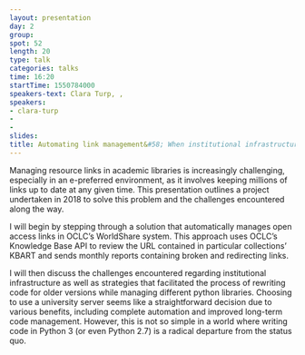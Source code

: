 ```yaml
---
layout: presentation
day: 2
group: 
spot: 52
length: 20
type: talk
categories: talks
time: 16:20
startTime: 1550784000
speakers-text: Clara Turp, , 
speakers:
- clara-turp
- 
- 
slides: 
title: Automating link management&#58; When institutional infrastructure works against you
---
```

Managing resource links in academic libraries is increasingly challenging, especially in an e-preferred environment, as it involves keeping millions of links up to date at any given time. This presentation outlines a project undertaken in 2018 to solve this problem and the challenges encountered along the way. 

I will begin by stepping through a solution that automatically manages open access links in OCLC’s WorldShare system. This approach uses OCLC’s Knowledge Base API to review the URL contained in particular collections’ KBART and sends monthly reports containing broken and redirecting links. 

I will then discuss the challenges encountered regarding institutional infrastructure as well as strategies that facilitated the process of rewriting code for older versions while managing different python libraries. Choosing to use a university server seems like a straightforward decision due to various benefits, including complete automation and improved long-term code management. However, this is not so simple in a world where writing code in Python 3 (or even Python 2.7) is a radical departure from the status quo.